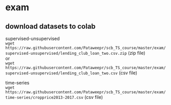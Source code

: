 # exam

## download datasets to colab
supervised-unsupervised  <br /> 
`wget https://raw.githubusercontent.com/Pataweepr/scb_TS_course/master/exam/supervised-unsupervised/lending_club_loan_two.csv.zip`  (zip file) <br /> 
or  <br /> 
`wget https://raw.githubusercontent.com/Pataweepr/scb_TS_course/master/exam/supervised-unsupervised/lending_club_loan_two.csv` (csv file) <br /> 

time-series  <br /> 
`wget https://raw.githubusercontent.com/Pataweepr/scb_TS_course/master/exam/time-series/cropprice2013-2017.csv` (csv file)
